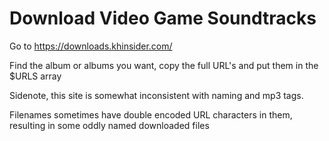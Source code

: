# Download Video Game Soundtracks

Go to https://downloads.khinsider.com/

Find the album or albums you want, copy the full URL's and put them in the $URLS array

Sidenote, this site is somewhat inconsistent with naming and mp3 tags.

  Filenames sometimes have double encoded URL characters in them, resulting in some oddly named downloaded files